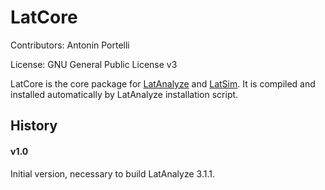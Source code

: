 # LatCore 
Contributors: Antonin Portelli

License: GNU General Public License v3

LatCore is the core package for [LatAnalyze](https://github.com/aportelli/LatAnalyze) and [LatSim](https://github.com/aportelli/LatSim). It is compiled and installed automatically by LatAnalyze installation script.

## History
#### v1.0
Initial version, necessary to build LatAnalyze 3.1.1.
